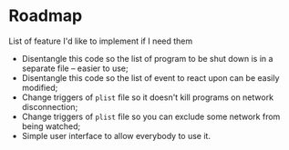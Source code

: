 # Roadmap

List of feature I'd like to implement if I need them

- Disentangle this code so the list of program to be shut down is in a separate file – easier to use;
- Disentangle this code so the list of event to react upon can be easily modified;
- Change triggers of `plist` file so it doesn't kill programs on network disconnection;
- Change triggers of `plist` file so you can exclude some network from being watched;
- Simple user interface to allow everybody to use it.
